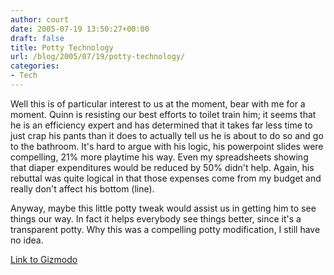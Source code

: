 ```yaml
---
author: court
date: 2005-07-19 13:50:27+00:00
draft: false
title: Potty Technology
url: /blog/2005/07/19/potty-technology/
categories:
- Tech
---
```


Well this is of particular interest to us at the moment, bear with me for a moment.  Quinn is resisting our best efforts to toilet train him; it seems that he is an efficiency expert and has determined that it takes far less time to just crap his pants than it does to actually tell us he is about to do so and go to the bathroom.  It's hard to argue with his logic, his powerpoint slides were compelling, 21% more playtime his way.  Even my spreadsheets showing that diaper expenditures would be reduced by 50% didn't help.  Again, his rebuttal was quite logical in that those expenses come from my budget and really don't affect his bottom (line).

Anyway, maybe this little potty tweak would assist us in getting him to see things our way.  In fact it helps everybody see things better, since it's a transparent potty.  Why this was a compelling potty modification, I still have no idea.

[Link to Gizmodo](http://www.gizmodo.com/gadgets/gadgets/household/seethrough-potty-111834.php)
